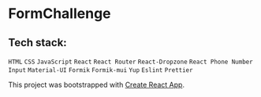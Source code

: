 # FormChallenge

## Tech stack:
`HTML` `CSS` `JavaScript` `React` `React Router` `React-Dropzone` `React Phone Number Input` `Material-UI` `Formik` `Formik-mui` `Yup` `Eslint` `Prettier`

This project was bootstrapped with [Create React App](https://github.com/facebook/create-react-app).
